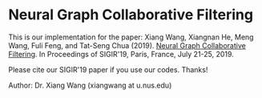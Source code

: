 # Neural Graph Collaborative Filtering
This is our implementation for the paper:
Xiang Wang, Xiangnan He, Meng Wang, Fuli Feng, and Tat-Seng Chua (2019). [Neural Graph Collaborative Filtering](http://wx). In Proceedings of SIGIR'19, Paris, France, July 21-25, 2019.

Please cite our SIGIR'19 paper if you use our codes. Thanks!

Author: Dr. Xiang Wang (xiangwang at u.nus.edu)
